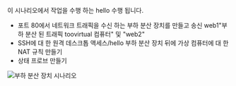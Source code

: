 이 시나리오에서 작업을 수행 하는 hello 수행 됩니다.

* 포트 80에서 네트워크 트래픽을 수신 하는 부하 분산 장치를 만들고 송신 web1"부하 분산 된 트래픽 toovirtual 컴퓨터" 및 "web2"
* SSH에 대 한 원격 데스크톱 액세스/hello 부하 분산 장치 뒤에 가상 컴퓨터에 대 한 NAT 규칙 만들기
* 상태 프로브 만들기

![부하 분산 장치 시나리오](./media/load-balancer-get-started-internet-scenario-include/scenario-classic.png)
